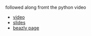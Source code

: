 followed along fromt the python video 

- [video](https://www.youtube.com/watch?v=0oTh1CXRaQ0)
- [slides](http://dabeaz.com/modulepackage/ModulePackage.pdf)
- [beazly page](http://dabeaz.com/modulepackage/)
